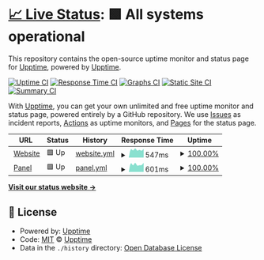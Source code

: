 # [📈 Live Status](https://uptime.cimeyclust.com): <!--live status--> **🟩 All systems operational**

This repository contains the open-source uptime monitor and status page for [Upptime](https://upptime.js.org), powered by [Upptime](https://github.com/upptime/upptime).

[![Uptime CI](https://github.com/cimeyclust/Server-Uptime/workflows/Uptime%20CI/badge.svg)](https://github.com/cimeyclust/Server-Uptime/actions?query=workflow%3A%22Uptime+CI%22)
[![Response Time CI](https://github.com/cimeyclust/Server-Uptime/workflows/Response%20Time%20CI/badge.svg)](https://github.com/cimeyclust/Server-Uptime/actions?query=workflow%3A%22Response+Time+CI%22)
[![Graphs CI](https://github.com/cimeyclust/Server-Uptime/workflows/Graphs%20CI/badge.svg)](https://github.com/cimeyclust/Server-Uptime/actions?query=workflow%3A%22Graphs+CI%22)
[![Static Site CI](https://github.com/cimeyclust/Server-Uptime/workflows/Static%20Site%20CI/badge.svg)](https://github.com/cimeyclust/Server-Uptime/actions?query=workflow%3A%22Static+Site+CI%22)
[![Summary CI](https://github.com/cimeyclust/Server-Uptime/workflows/Summary%20CI/badge.svg)](https://github.com/cimeyclust/Server-Uptime/actions?query=workflow%3A%22Summary+CI%22)

With [Upptime](https://upptime.js.org), you can get your own unlimited and free uptime monitor and status page, powered entirely by a GitHub repository. We use [Issues](https://github.com/upptime/upptime/issues) as incident reports, [Actions](https://github.com/cimeyclust/Server-Uptime/actions) as uptime monitors, and [Pages](https://uptime.cimeyclust.com) for the status page.

<!--start: status pages-->
<!-- This summary is generated by Upptime (https://github.com/upptime/upptime) -->
<!-- Do not edit this manually, your changes will be overwritten -->
<!-- prettier-ignore -->
| URL | Status | History | Response Time | Uptime |
| --- | ------ | ------- | ------------- | ------ |
| <img alt="" src="https://icons.duckduckgo.com/ip3/cimeyclust.com.ico" height="13"> [Website](https://cimeyclust.com) | 🟩 Up | [website.yml](https://github.com/CimeyClust/Server-Uptime/commits/HEAD/history/website.yml) | <details><summary><img alt="Response time graph" src="./graphs/website/response-time-week.png" height="20"> 547ms</summary><br><a href="https://uptime.cimeyclust.com/history/website"><img alt="Response time 1013" src="https://img.shields.io/endpoint?url=https%3A%2F%2Fraw.githubusercontent.com%2FCimeyClust%2FServer-Uptime%2FHEAD%2Fapi%2Fwebsite%2Fresponse-time.json"></a><br><a href="https://uptime.cimeyclust.com/history/website"><img alt="24-hour response time 605" src="https://img.shields.io/endpoint?url=https%3A%2F%2Fraw.githubusercontent.com%2FCimeyClust%2FServer-Uptime%2FHEAD%2Fapi%2Fwebsite%2Fresponse-time-day.json"></a><br><a href="https://uptime.cimeyclust.com/history/website"><img alt="7-day response time 547" src="https://img.shields.io/endpoint?url=https%3A%2F%2Fraw.githubusercontent.com%2FCimeyClust%2FServer-Uptime%2FHEAD%2Fapi%2Fwebsite%2Fresponse-time-week.json"></a><br><a href="https://uptime.cimeyclust.com/history/website"><img alt="30-day response time 588" src="https://img.shields.io/endpoint?url=https%3A%2F%2Fraw.githubusercontent.com%2FCimeyClust%2FServer-Uptime%2FHEAD%2Fapi%2Fwebsite%2Fresponse-time-month.json"></a><br><a href="https://uptime.cimeyclust.com/history/website"><img alt="1-year response time 1013" src="https://img.shields.io/endpoint?url=https%3A%2F%2Fraw.githubusercontent.com%2FCimeyClust%2FServer-Uptime%2FHEAD%2Fapi%2Fwebsite%2Fresponse-time-year.json"></a></details> | <details><summary><a href="https://uptime.cimeyclust.com/history/website">100.00%</a></summary><a href="https://uptime.cimeyclust.com/history/website"><img alt="All-time uptime 100.00%" src="https://img.shields.io/endpoint?url=https%3A%2F%2Fraw.githubusercontent.com%2FCimeyClust%2FServer-Uptime%2FHEAD%2Fapi%2Fwebsite%2Fuptime.json"></a><br><a href="https://uptime.cimeyclust.com/history/website"><img alt="24-hour uptime 100.00%" src="https://img.shields.io/endpoint?url=https%3A%2F%2Fraw.githubusercontent.com%2FCimeyClust%2FServer-Uptime%2FHEAD%2Fapi%2Fwebsite%2Fuptime-day.json"></a><br><a href="https://uptime.cimeyclust.com/history/website"><img alt="7-day uptime 100.00%" src="https://img.shields.io/endpoint?url=https%3A%2F%2Fraw.githubusercontent.com%2FCimeyClust%2FServer-Uptime%2FHEAD%2Fapi%2Fwebsite%2Fuptime-week.json"></a><br><a href="https://uptime.cimeyclust.com/history/website"><img alt="30-day uptime 100.00%" src="https://img.shields.io/endpoint?url=https%3A%2F%2Fraw.githubusercontent.com%2FCimeyClust%2FServer-Uptime%2FHEAD%2Fapi%2Fwebsite%2Fuptime-month.json"></a><br><a href="https://uptime.cimeyclust.com/history/website"><img alt="1-year uptime 100.00%" src="https://img.shields.io/endpoint?url=https%3A%2F%2Fraw.githubusercontent.com%2FCimeyClust%2FServer-Uptime%2FHEAD%2Fapi%2Fwebsite%2Fuptime-year.json"></a></details>
| <img alt="" src="https://icons.duckduckgo.com/ip3/pterodactyl.cimeyclust.com.ico" height="13"> [Panel](https://pterodactyl.cimeyclust.com) | 🟩 Up | [panel.yml](https://github.com/CimeyClust/Server-Uptime/commits/HEAD/history/panel.yml) | <details><summary><img alt="Response time graph" src="./graphs/panel/response-time-week.png" height="20"> 601ms</summary><br><a href="https://uptime.cimeyclust.com/history/panel"><img alt="Response time 669" src="https://img.shields.io/endpoint?url=https%3A%2F%2Fraw.githubusercontent.com%2FCimeyClust%2FServer-Uptime%2FHEAD%2Fapi%2Fpanel%2Fresponse-time.json"></a><br><a href="https://uptime.cimeyclust.com/history/panel"><img alt="24-hour response time 720" src="https://img.shields.io/endpoint?url=https%3A%2F%2Fraw.githubusercontent.com%2FCimeyClust%2FServer-Uptime%2FHEAD%2Fapi%2Fpanel%2Fresponse-time-day.json"></a><br><a href="https://uptime.cimeyclust.com/history/panel"><img alt="7-day response time 601" src="https://img.shields.io/endpoint?url=https%3A%2F%2Fraw.githubusercontent.com%2FCimeyClust%2FServer-Uptime%2FHEAD%2Fapi%2Fpanel%2Fresponse-time-week.json"></a><br><a href="https://uptime.cimeyclust.com/history/panel"><img alt="30-day response time 640" src="https://img.shields.io/endpoint?url=https%3A%2F%2Fraw.githubusercontent.com%2FCimeyClust%2FServer-Uptime%2FHEAD%2Fapi%2Fpanel%2Fresponse-time-month.json"></a><br><a href="https://uptime.cimeyclust.com/history/panel"><img alt="1-year response time 669" src="https://img.shields.io/endpoint?url=https%3A%2F%2Fraw.githubusercontent.com%2FCimeyClust%2FServer-Uptime%2FHEAD%2Fapi%2Fpanel%2Fresponse-time-year.json"></a></details> | <details><summary><a href="https://uptime.cimeyclust.com/history/panel">100.00%</a></summary><a href="https://uptime.cimeyclust.com/history/panel"><img alt="All-time uptime 100.00%" src="https://img.shields.io/endpoint?url=https%3A%2F%2Fraw.githubusercontent.com%2FCimeyClust%2FServer-Uptime%2FHEAD%2Fapi%2Fpanel%2Fuptime.json"></a><br><a href="https://uptime.cimeyclust.com/history/panel"><img alt="24-hour uptime 100.00%" src="https://img.shields.io/endpoint?url=https%3A%2F%2Fraw.githubusercontent.com%2FCimeyClust%2FServer-Uptime%2FHEAD%2Fapi%2Fpanel%2Fuptime-day.json"></a><br><a href="https://uptime.cimeyclust.com/history/panel"><img alt="7-day uptime 100.00%" src="https://img.shields.io/endpoint?url=https%3A%2F%2Fraw.githubusercontent.com%2FCimeyClust%2FServer-Uptime%2FHEAD%2Fapi%2Fpanel%2Fuptime-week.json"></a><br><a href="https://uptime.cimeyclust.com/history/panel"><img alt="30-day uptime 100.00%" src="https://img.shields.io/endpoint?url=https%3A%2F%2Fraw.githubusercontent.com%2FCimeyClust%2FServer-Uptime%2FHEAD%2Fapi%2Fpanel%2Fuptime-month.json"></a><br><a href="https://uptime.cimeyclust.com/history/panel"><img alt="1-year uptime 100.00%" src="https://img.shields.io/endpoint?url=https%3A%2F%2Fraw.githubusercontent.com%2FCimeyClust%2FServer-Uptime%2FHEAD%2Fapi%2Fpanel%2Fuptime-year.json"></a></details>

<!--end: status pages-->

[**Visit our status website →**](https://uptime.cimeyclust.com)

## 📄 License

- Powered by: [Upptime](https://github.com/upptime/upptime)
- Code: [MIT](./LICENSE) © [Upptime](https://upptime.js.org)
- Data in the `./history` directory: [Open Database License](https://opendatacommons.org/licenses/odbl/1-0/)
